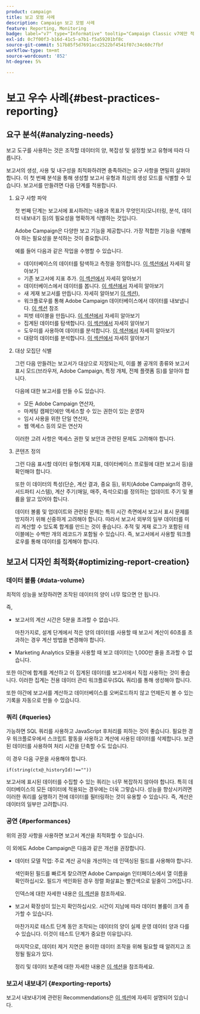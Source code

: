 ```yaml
---
product: campaign
title: 보고 모범 사례
description: Campaign 보고 모범 사례
feature: Reporting, Monitoring
badge: label="v7" type="Informative" tooltip="Campaign Classic v7에만 적용"
exl-id: 0c7f00f3-b16d-41c5-a7b1-f5a59201bf8c
source-git-commit: 517b85f5d7691acc2522bf4541f07c34c60c7fbf
workflow-type: tm+mt
source-wordcount: '852'
ht-degree: 5%

---
```


# 보고 우수 사례{#best-practices-reporting}



## 요구 분석{#analyzing-needs}

보고 도구를 사용하는 것은 조작할 데이터의 양, 복잡성 및 설정할 보고 유형에 따라 다릅니다.

보고서의 생성, 사용 및 내구성을 최적화하려면 충족하려는 요구 사항을 면밀히 살펴야 합니다. 이 첫 번째 분석을 통해 생성할 보고서 유형과 최상의 생성 모드를 식별할 수 있습니다. 보고서를 만들려면 다음 단계를 적용합니다.

1. 요구 사항 파악

   첫 번째 단계는 보고서에 표시하려는 내용과 목표가 무엇인지(모니터링, 분석, 데이터 내보내기 등)의 필요성을 명확하게 식별하는 것입니다.

   Adobe Campaign은 다양한 보고 기능을 제공합니다. 가장 적합한 기능을 식별해야 하는 필요성을 분석하는 것이 중요합니다.

   예를 들어 다음과 같은 작업을 수행할 수 있습니다.

   * 데이터베이스의 데이터를 탐색하고 측정을 정의합니다. [이 섹션에서](../../reporting/using/ac-cubes.md) 자세히 알아보기
   * 기존 보고서에 지표 추가. [이 섹션에서](../../reporting/using/about-reports-creation-in-campaign.md) 자세히 알아보기
   * 데이터베이스에서 데이터를 봅니다. [이 섹션에서](../../reporting/using/about-descriptive-analysis.md) 자세히 알아보기
   * 새 게재 보고서를 만듭니다. 자세히 알아보기 [이 섹션](../../reporting/using/about-reports-creation-in-campaign.md)),
   * 워크플로우를 통해 Adobe Campaign 데이터베이스에서 데이터를 내보냅니다. [이 섹션](../../workflow/using/about-workflows.md) 참조
   * 피벗 테이블을 만듭니다. [이 섹션에서](../../reporting/using/creating-a-table.md#creating-a-breakdown-or-pivot-table) 자세히 알아보기
   * 집계된 데이터를 탐색합니다. [이 섹션에서](../../reporting/using/ac-cubes.md) 자세히 알아보기
   * 도우미를 사용하여 데이터를 분석합니다. [이 섹션에서](../../reporting/using/about-descriptive-analysis.md) 자세히 알아보기
   * 대량의 데이터를 분석합니다. [이 섹션에서](../../reporting/using/about-reports-creation-in-campaign.md) 자세히 알아보기

1. 대상 모집단 식별

   그런 다음 만들려는 보고서가 대상으로 지정되는지, 이를 볼 공개의 종류와 보고서 표시 모드(브라우저, Adobe Campaign, 특정 개체, 전체 플랫폼 등)를 알아야 합니다.

   다음에 대한 보고서를 만들 수도 있습니다.

   * 모든 Adobe Campaign 연산자,
   * 마케팅 캠페인에만 액세스할 수 있는 권한이 있는 운영자
   * 임시 사용을 위한 단일 연산자,
   * 웹 액세스 등의 모든 연산자

   이러한 고려 사항은 액세스 권한 및 보안과 관련된 문제도 고려해야 합니다.

1. 콘텐츠 정의

   그런 다음 표시할 데이터 유형(게재 지표, 데이터베이스 프로필에 대한 보고서 등)을 확인해야 합니다.

   또한 이 데이터의 특성(단순, 계산 결과, 중요 등), 위치(Adobe Campaign의 경우, 서드파티 시스템), 계산 주기(매일, 매주, 즉석으로)를 정의하는 업데이트 주기 및 볼륨을 알고 있어야 합니다.

   데이터 볼륨 및 업데이트와 관련된 문제는 특히 시간 측면에서 보고서 표시 문제를 방지하기 위해 신중하게 고려해야 합니다. 따라서 보고서 외부의 일부 데이터를 미리 계산할 수 있도록 합계를 만드는 것이 좋습니다. 추적 및 게재 로그가 포함된 테이블에는 수백만 개의 레코드가 포함될 수 있습니다. 즉, 보고서에서 사용할 워크플로우를 통해 데이터를 집계해야 합니다.

## 보고서 디자인 최적화{#optimizing-report-creation}

### 데이터 볼륨 {#data-volume}

최적의 성능을 보장하려면 조작된 데이터의 양이 너무 많으면 안 됩니다.

즉,

* 보고서의 계산 시간은 5분을 초과할 수 없습니다.

  마찬가지로, 설계 단계에서 적은 양의 데이터를 사용할 때 보고서 계산이 60초를 초과하는 경우 계산 방법을 변경해야 합니다.

* Marketing Analytics 모듈을 사용할 때 보고 데이터는 1,000만 줄을 초과할 수 없습니다.

또한 야간에 합계를 계산하고 이 집계된 데이터를 보고서에서 직접 사용하는 것이 좋습니다. 이러한 집계는 전용 데이터 관리 워크플로우(SQL 쿼리)를 통해 생성해야 합니다.

또한 야간에 보고서를 계산하고 데이터베이스를 오버로드하지 않고 언제든지 볼 수 있는 기록을 자동으로 만들 수 있습니다.

### 쿼리 {#queries}

가능하면 SQL 쿼리를 사용하고 JavaScript 후처리를 피하는 것이 좋습니다. 필요한 경우 워크플로우에서 스크립트 활동을 사용하고 계산에 사용된 데이터를 삭제합니다. 보관된 데이터를 사용하여 처리 시간을 단축할 수도 있습니다.

이 경우 다음 구문을 사용해야 합니다.

```
if(string(ctx@_historyId)!==""))
```

보고서에 표시된 데이터를 수집할 수 있는 쿼리는 너무 복잡하지 않아야 합니다. 특히 데이터베이스의 모든 데이터에 적용되는 경우에는 더욱 그렇습니다. 성능을 향상시키려면 이러한 쿼리를 실행하기 전에 데이터를 필터링하는 것이 유용할 수 있습니다. 즉, 계산은 데이터의 일부만 고려합니다.

### 공연 {#performances}

위의 권장 사항을 사용하면 보고서 계산을 최적화할 수 있습니다.

이 외에도 Adobe Campaign은 다음과 같은 개선을 권장합니다.

* 데이터 모델 작업: 주로 계산 공식을 개선하는 데 인덱싱된 필드를 사용해야 합니다.

  색인화된 필드를 빠르게 찾으려면 Adobe Campaign 인터페이스에서 열 이름을 확인하십시오. 필드가 색인화된 경우 정렬 화살표는 빨간색으로 밑줄이 그어집니다.

  인덱스에 대한 자세한 내용은 [이 섹션](../../configuration/using/data-model-best-practices.md#indexes)을 참조하세요.

* 보고서 확장성이 있는지 확인하십시오. 시간이 지남에 따라 데이터 볼륨이 크게 증가할 수 있습니다.

  마찬가지로 테스트 단계 동안 조작되는 데이터의 양이 실제 운영 데이터 양과 다를 수 있습니다. 이것이 테스트 단계가 중요한 이유입니다.

  마지막으로, 데이터 제거 지연은 용이한 데이터 조작을 위해 필요할 때 알려지고 조정될 필요가 있다.

  정리 및 데이터 보존에 대한 자세한 내용은 [이 섹션](../../configuration/using/data-model-best-practices.md#data-retention)을 참조하세요.

### 보고서 내보내기 {#exporting-reports}

보고서 내보내기에 관련된 Recommendations은 [이 섹션](../../reporting/using/actions-on-reports.md#exporting-a-report)에 자세히 설명되어 있습니다.
